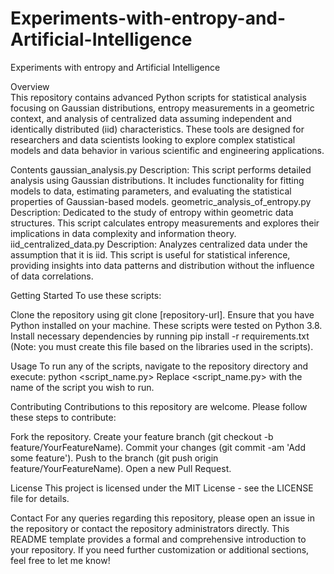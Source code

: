# Experiments-with-entropy-and-Artificial-Intelligence
Experiments with entropy and Artificial Intelligence

Overview  
This repository contains advanced Python scripts for statistical analysis focusing on Gaussian distributions, entropy measurements in a geometric context, and analysis of centralized data assuming independent and identically distributed (iid) characteristics. These tools are designed for researchers and data scientists looking to explore complex statistical models and data behavior in various scientific and engineering applications.

Contents
gaussian_analysis.py
Description: This script performs detailed analysis using Gaussian distributions. It includes functionality for fitting models to data, estimating parameters, and evaluating the statistical properties of Gaussian-based models.
geometric_analysis_of_entropy.py
Description: Dedicated to the study of entropy within geometric data structures. This script calculates entropy measurements and explores their implications in data complexity and information theory.
iid_centralized_data.py
Description: Analyzes centralized data under the assumption that it is iid. This script is useful for statistical inference, providing insights into data patterns and distribution without the influence of data correlations.


Getting Started
To use these scripts:

Clone the repository using git clone [repository-url].
Ensure that you have Python installed on your machine. These scripts were tested on Python 3.8.
Install necessary dependencies by running pip install -r requirements.txt (Note: you must create this file based on the libraries used in the scripts).

Usage
To run any of the scripts, navigate to the repository directory and execute:
python <script_name.py>
Replace <script_name.py> with the name of the script you wish to run.

Contributing
Contributions to this repository are welcome. Please follow these steps to contribute:

Fork the repository.
Create your feature branch (git checkout -b feature/YourFeatureName).
Commit your changes (git commit -am 'Add some feature').
Push to the branch (git push origin feature/YourFeatureName).
Open a new Pull Request.


License
This project is licensed under the MIT License - see the LICENSE file for details.

Contact
For any queries regarding this repository, please open an issue in the repository or contact the repository administrators directly.
This README template provides a formal and comprehensive introduction to your repository. If you need further customization or additional sections, feel free to let me know!
